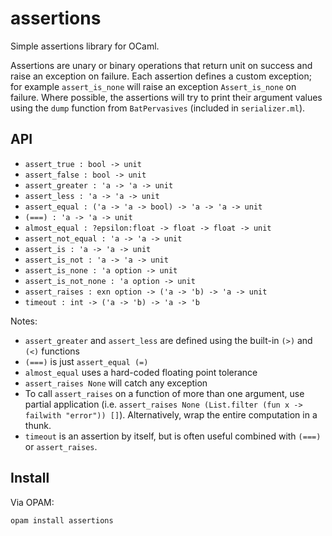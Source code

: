 assertions
==========

Simple assertions library for OCaml.

Assertions are unary or binary operations that return unit on success and raise an exception on failure.
Each assertion defines a custom exception; for example `assert_is_none` will raise an exception `Assert_is_none` on failure.
Where possible, the assertions will try to print their argument values using the `dump` function from `BatPervasives` (included in `serializer.ml`).


API
---

- `assert_true : bool -> unit`
- `assert_false : bool -> unit`
- `assert_greater : 'a -> 'a -> unit`
- `assert_less : 'a -> 'a -> unit`
- `assert_equal : ('a -> 'a -> bool) -> 'a -> 'a -> unit`
- `(===) : 'a -> 'a -> unit`
- `almost_equal : ?epsilon:float -> float -> float -> unit`
- `assert_not_equal : 'a -> 'a -> unit`
- `assert_is : 'a -> 'a -> unit`
- `assert_is_not : 'a -> 'a -> unit`
- `assert_is_none : 'a option -> unit`
- `assert_is_not_none : 'a option -> unit`
- `assert_raises : exn option -> ('a -> 'b) -> 'a -> unit`
- `timeout : int -> ('a -> 'b) -> 'a -> 'b`

Notes:
- `assert_greater` and `assert_less` are defined using the built-in `(>)` and `(<)` functions
- `(===)` is just `assert_equal (=)`
- `almost_equal` uses a hard-coded floating point tolerance
- `assert_raises None` will catch any exception
- To call `assert_raises` on a function of more than one argument, use partial application (i.e. `assert_raises None (List.filter (fun x -> failwith "error")) []`). Alternatively, wrap the entire computation in a thunk.
- `timeout` is an assertion by itself, but is often useful combined with `(===)` or `assert_raises`.


Install
-------

Via OPAM:
```
opam install assertions
```




